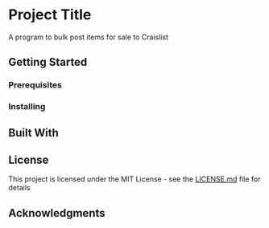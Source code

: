# Project Title

A program to bulk post items for sale to Craislist

## Getting Started

### Prerequisites

### Installing

## Built With

## License

This project is licensed under the MIT License - see the [LICENSE.md](LICENSE.md) file for details

## Acknowledgments




